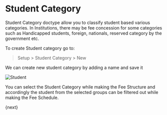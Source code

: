 # Student Category

Student Category doctype allow you to classify student based various categories. In Institutions, there may be fee concession for some categories such as Handicapped students, foreign, nationals, reserved category by the government etc.

To create Student category go to:

> Setup > Student Category > New

We can create new student category by adding a name and save it

<img class="screenshot" alt="Student" src="{{docs_base_url}}/assets/img/education/setup/student-category.png">

You can select the Student Category while making the Fee Structure and accordingly the student from the selected groups can be filtered out while making the Fee Schedule.


{next}
